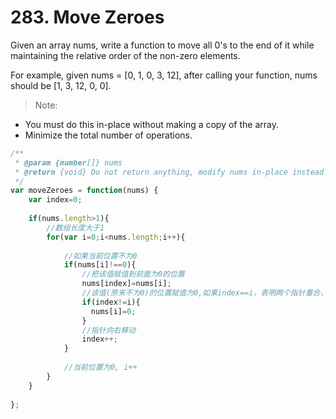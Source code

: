 # 283. Move Zeroes
Given an array nums, write a function to move all 0's to the end of it while maintaining the relative order of the non-zero elements.

For example, given nums = [0, 1, 0, 3, 12], after calling your function, nums should be [1, 3, 12, 0, 0].

>Note:
- You must do this in-place without making a copy of the array.
- Minimize the total number of operations.
``` js
/**
 * @param {number[]} nums
 * @return {void} Do not return anything, modify nums in-place instead.
 */
var moveZeroes = function(nums) {
    var index=0;
    
    if(nums.length>1){
        //数组长度大于1
        for(var i=0;i<nums.length;i++){
            
            //如果当前位置不为0
            if(nums[i]!==0){
                //把该值赋值到前面为0的位置
                nums[index]=nums[i];
                //该值(原来不为0)的位置赋值为0,如果index==i，表明两个指针重合，该位置不必置0
                if(index!=i){
                  nums[i]=0; 
                }
                //指针向右移动
                index++;
            }
            
            //当前位置为0, i++
        }
    }
    
};
```